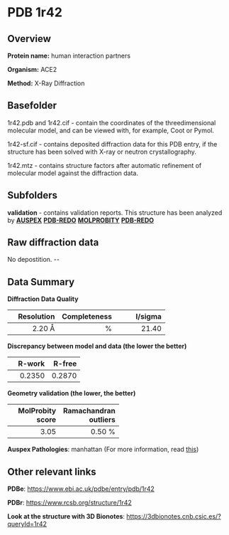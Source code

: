 # PDB 1r42

## Overview

**Protein name:** human interaction partners

**Organism:** ACE2

**Method:** X-Ray Diffraction

## Basefolder

1r42.pdb and 1r42.cif - contain the coordinates of the threedimensional molecular model, and can be viewed with, for example, Coot or Pymol.

1r42-sf.cif - contains deposited diffraction data for this PDB entry, if the structure has been solved with X-ray or neutron crystallography.

1r42.mtz - contains structure factors after automatic refinement of molecular model against the diffraction data.

## Subfolders





**validation** - contains validation reports. This structure has been analyzed by [**AUSPEX**](https://github.com/thorn-lab/coronavirus_structural_task_force/tree/master/pdb/human_interaction_partners/ACE2/1r42/validation/auspex) [**PDB-REDO**](https://github.com/thorn-lab/coronavirus_structural_task_force/tree/master/pdb/human_interaction_partners/ACE2/1r42/validation/pdb-redo) [**MOLPROBITY**](https://github.com/thorn-lab/coronavirus_structural_task_force/tree/master/pdb/human_interaction_partners/ACE2/1r42/validation/molprobity) [**PDB-REDO**](https://github.com/thorn-lab/coronavirus_structural_task_force/blob/master/pdb/human_interaction_partners/ACE2/1r42/validation/Xtriage_output.log) 

## Raw diffraction data

No depostition. --<br> 

## Data Summary
**Diffraction Data Quality**

|   | Resolution | Completeness| I/sigma |
|---|-------------:|----------------:|--------------:|
|   |2.20 Å|      %|<img width=50/>21.40|

**Discrepancy between model and data (the lower the better)**

|   | **R-work**| **R-free**   
|---|-------------:|----------------:|           
||  0.2350|  0.2870|

**Geometry validation (the lower, the better)**

|   |**MolProbity<br>score**| **Ramachandran<br>outliers** 
|---|-------------:|----------------:|
||  3.05|  0.50 %|

**Auspex Pathologies**: manhattan (For more information, read [this](https://github.com/thorn-lab/coronavirus_structural_task_force/blob/master/pdb/human_interaction_partners/ACE2/1r42/validation/auspex/1r42_auspex_comments.txt))

 



## Other relevant links 
**PDBe**:  https://www.ebi.ac.uk/pdbe/entry/pdb/1r42
 
**PDBr**: https://www.rcsb.org/structure/1r42 

**Look at the structure with 3D Bionotes**: https://3dbionotes.cnb.csic.es/?queryId=1r42

